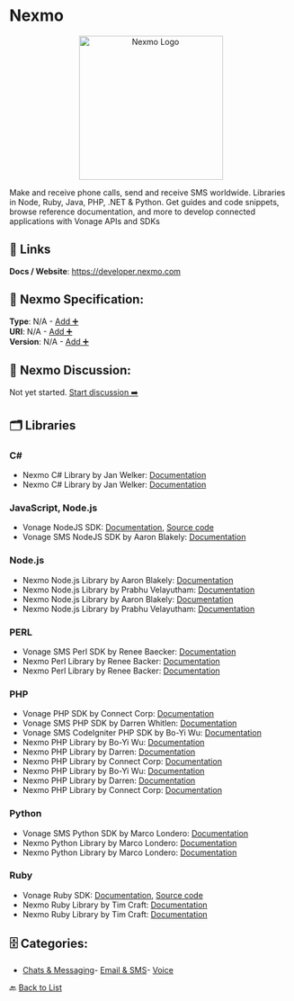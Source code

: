 # Nexmo
<p align="center">
    <img width="256" src="https://raw.githubusercontent.com/apis-list/apis-list/main/apis/nexmo/logo_256x256.png" alt="Nexmo Logo"/>
</p>
Make and receive phone calls, send and receive SMS worldwide. Libraries in Node, Ruby, Java, PHP, .NET & Python. Get guides and code snippets, browse reference documentation, and more to develop connected applications with Vonage APIs and SDKs

##  🔗 Links
**Docs / Website**: https://developer.nexmo.com

## 🧬 Nexmo Specification:
**Type**: N/A - [Add ➕](https://github.com/apis-list/apis-list/edit/main/apis.yaml#L13362)  
**URI**: N/A - [Add ➕](https://github.com/apis-list/apis-list/edit/main/apis.yaml#L13362)  
**Version**: N/A - [Add ➕](https://github.com/apis-list/apis-list/edit/main/apis.yaml#L13362)

## 💬 Nexmo Discussion:
Not yet started. [Start discussion ➡️](https://github.com/apis-list/apis-list/discussions/new)

## 🗂️ Libraries
### C#
- Nexmo C# Library by Jan Welker: [Documentation]()
- Nexmo C# Library by Jan Welker: [Documentation]()
### JavaScript, Node.js
- Vonage NodeJS SDK: [Documentation](https://github.com/Nexmo/nexmo-node), [Source code](https://www.npmjs.com/package/nexmo)
- Vonage SMS NodeJS SDK by Aaron Blakely: [Documentation](https://github.com/ablakely/node-nexmo)
### Node.js
- Nexmo Node.js Library by Aaron Blakely: [Documentation]()
- Nexmo Node.js Library by Prabhu Velayutham: [Documentation]()
- Nexmo Node.js Library by Aaron Blakely: [Documentation]()
- Nexmo Node.js Library by Prabhu Velayutham: [Documentation]()
### PERL
- Vonage SMS Perl SDK by Renee Baecker: [Documentation](https://github.com/reneeb/perl-Nexmo-SMS)
- Nexmo Perl Library by Renee Backer: [Documentation]()
- Nexmo Perl Library by Renee Backer: [Documentation]()
### PHP
- Vonage PHP SDK by Connect Corp: [Documentation](https://github.com/ConnectCorp/nexmo-client)
- Vonage SMS PHP SDK by Darren Whitlen: [Documentation](https://github.com/prawnsalad/Nexmo-PHP-lib)
- Vonage SMS CodeIgniter PHP SDK by Bo-Yi Wu: [Documentation](https://github.com/appleboy/CodeIgniter-Nexmo-Message)
- Nexmo PHP Library by Bo-Yi Wu: [Documentation]()
- Nexmo PHP Library by Darren: [Documentation]()
- Nexmo PHP Library by Connect Corp: [Documentation]()
- Nexmo PHP Library by Bo-Yi Wu: [Documentation]()
- Nexmo PHP Library by Darren: [Documentation]()
- Nexmo PHP Library by Connect Corp: [Documentation]()
### Python
- Vonage SMS Python SDK by Marco Londero: [Documentation](https://github.com/marcuz/libpynexmo)
- Nexmo Python Library by Marco Londero: [Documentation]()
- Nexmo Python Library by Marco Londero: [Documentation]()
### Ruby
- Vonage Ruby SDK: [Documentation](https://github.com/Nexmo/nexmo-ruby), [Source code](https://rubygems.org/gems/nexmo)
- Nexmo Ruby Library by Tim Craft: [Documentation]()
- Nexmo Ruby Library by Tim Craft: [Documentation]()


## 🗄️ Categories:
- [Chats & Messaging](https://github.com/apis-list/apis-list#chats--messaging-)- [Email & SMS](https://github.com/apis-list/apis-list#email--sms-)- [Voice](https://github.com/apis-list/apis-list#voice-)

🔙  [Back to List](https://github.com/apis-list/apis-list)
